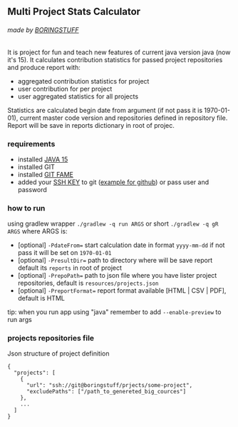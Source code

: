 ## Multi Project Stats Calculator
###### made by [BORINGSTUFF](http://boringstuff.pl)


It is project for fun and teach new features of current java version java (now it's 15). It calculates contribution statistics for passed project repositories and produce report with:
- aggregated contribution statistics for project
- user contribution for per project
- user aggregated statistics for all projects

Statistics are calculated begin date from argument (if not pass it is 1970-01-01), current master code version and repositories defined in repository file.
Report will be save in reports dictionary in root of projec.

### requirements
- installed [JAVA 15](https://openjdk.java.net/projects/jdk/15/)
- installed GIT 
- installed [GIT FAME](https://github.com/oleander/git-fame-rb)
- added your [SSH KEY](https://www.ssh.com/ssh/keygen/) to git ([example for github](https://docs.github.com/en/free-pro-team@latest/github/authenticating-to-github/adding-a-new-ssh-key-to-your-github-account)) or pass user and password 

### how to run
using gradlew wrapper ```./gradlew -q run ARGS``` or short ```./gradlew -q gR ARGS```
where ARGS is:
 - [optional] `-PdateFrom=` start calculation date in format `yyyy-mm-dd` if not pass it will be set on `1970-01-01` 
 - [optional] `-PresultDir=` path to directory where will be save report default its `reports` in root of project
 - [optional] `-PrepoPath=` path to json file where you have lister project repositories, default is `resources/projects.json`
 - [optional] `-PreportFormat=` report format available [HTML | CSV | PDF], default is HTML

tip: when you run app using "java" remember to add `--enable-preview` to run args

### projects repositories file 
Json structure of project definition
```
{
  "projects": [
    {
      "url": "ssh://git@boringstuff/prjects/some-project",
      "excludePaths": ["/path_to_genereted_big_cources"]
    },
    ...
  ]
}
```
